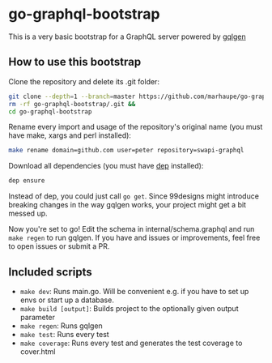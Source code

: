 # go-graphql-bootstrap

This is a very basic bootstrap for a GraphQL server powered by [gqlgen](https://github.com/99designs/gqlgen)

## How to use this bootstrap

Clone the repository and delete its .git folder:

```bash
git clone --depth=1 --branch=master https://github.com/marhaupe/go-graphql-bootstrap &&
rm -rf go-graphql-bootstrap/.git &&
cd go-graphql-bootstrap
```

Rename every import and usage of the repository's original name (you must have make, xargs and perl installed):

```bash
make rename domain=github.com user=peter repository=swapi-graphql
```

Download all dependencies (you must have [dep](https://github.com/golang/dep) installed): 
```bash
dep ensure
````

Instead of dep, you could just call `go get`. Since 99designs might introduce breaking changes in the way gqlgen works, your project might get a bit messed up.

Now you're set to go! Edit the schema in internal/schema.graphql and run `make regen` to run gqlgen. If you have and issues or improvements, feel free to open issues or submit a PR.

## Included scripts

- `make dev`: Runs main.go. Will be convenient e.g. if you have to set up envs or start up a database.
- `make build [output]`: Builds project to the optionally given output parameter
- `make regen`: Runs gqlgen
- `make test`: Runs every test
- `make coverage`: Runs every test and generates the test coverage to cover.html